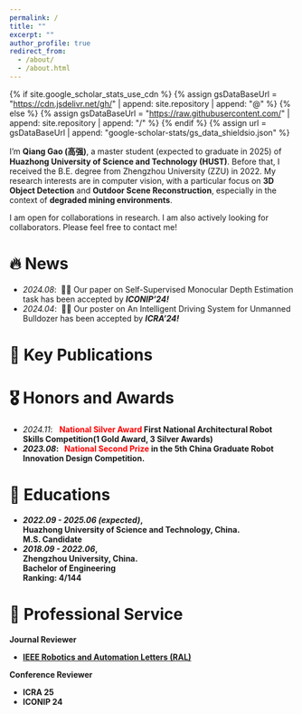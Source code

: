 ```yaml
---
permalink: /
title: ""
excerpt: ""
author_profile: true
redirect_from: 
  - /about/
  - /about.html
---
```


{% if site.google_scholar_stats_use_cdn %}
{% assign gsDataBaseUrl = "https://cdn.jsdelivr.net/gh/" | append: site.repository | append: "@" %}
{% else %}
{% assign gsDataBaseUrl = "https://raw.githubusercontent.com/" | append: site.repository | append: "/" %}
{% endif %}
{% assign url = gsDataBaseUrl | append: "google-scholar-stats/gs_data_shieldsio.json" %}

<span class='anchor' id='about-me'></span>


I’m **Qiang Gao (高强)**, a master student (expected to graduate in 2025) of **Huazhong University of Science and Technology (HUST)**. Before that, I received the B.E. degree from Zhengzhou University (ZZU) in 2022. My research interests are in computer vision, with a particular focus on **3D Object Detection** and **Outdoor Scene Reconstruction**, especially in the context of **degraded mining environments**.

I am open for collaborations in research. I am also actively looking for collaborators. Please feel free to contact me!

# 🔥 News
- *2024.08*: &nbsp;🎉🎉 Our paper on Self-Supervised Monocular Depth Estimation task has been accepted by ***ICONIP’24!***
- *2024.04*: &nbsp;🎉🎉 Our poster on An Intelligent Driving System for Unmanned Bulldozer has been accepted by ***ICRA’24!***

# 📝 Key Publications 

# 🎖 Honors and Awards
- *2024.11*: &nbsp; <strong><font color=red>National Silver Award</font> First National Architectural Robot Skills Competition(1 Gold Award, 3 Silver Awards)
- *2023.08*: &nbsp; <strong><font color=red>National Second Prize</font> in the 5th China Graduate Robot Innovation Design Competition. 

# 📖 Educations
- ***2022.09 - 2025.06 (expected)***,  
Huazhong University of Science and Technology, China.  
M.S. Candidate
- ***2018.09 - 2022.06***,  
Zhengzhou University, China.  
Bachelor of Engineering  
Ranking: 4/144

# 💬 Professional Service
**Journal Reviewer**
- [IEEE Robotics and Automation Letters (RAL)](https://www.ieee-ras.org/publications/ra-l)

**Conference Reviewer**
- ICRA 25
- ICONIP 24
 